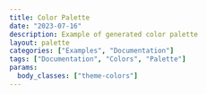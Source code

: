 ```yaml
---
title: Color Palette
date: "2023-07-16"
description: Example of generated color palette
layout: palette
categories: ["Examples", "Documentation"]
tags: ["Documentation", "Colors", "Palette"]
params:
  body_classes: ["theme-colors"]
---
```

